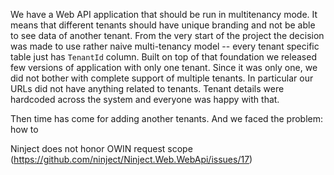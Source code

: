 

We have a Web API application that should be run in multitenancy mode. It means that different tenants
should have unique branding and not be able to see data of another tenant. From the very start of the
project the decision was made to use rather naive multi-tenancy model -- every tenant specific table
just has `TenantId` column. Built on top of that foundation we released few versions of application with
only one tenant. Since it was only one, we did not bother with complete support of multiple tenants. In
particular our URLs did not have anything related to tenants. Tenant details were hardcoded across the
system and everyone was happy with that. 

Then time has come for adding another tenants. And we faced the problem: how to     


Ninject does not honor OWIN request scope (https://github.com/ninject/Ninject.Web.WebApi/issues/17)